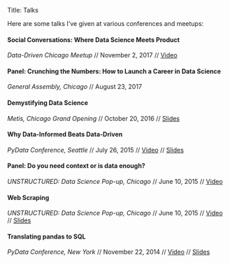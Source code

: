 Title: Talks

Here are some talks I've given at various conferences and meetups:

#### Social Conversations: Where Data Science Meets Product
_Data-Driven Chicago Meetup_ // November 2, 2017 // [Video](https://www.youtube.com/watch?v=psAnR1FxzIk&t=48m13s)

#### Panel: Crunching the Numbers: How to Launch a Career in Data Science
_General Assembly, Chicago_ // August 23, 2017

#### Demystifying Data Science
_Metis, Chicago Grand Opening_ // October 20, 2016 // [Slides](https://github.com/gjreda/talks/tree/master/metis2016chi)

#### Why Data-Informed Beats Data-Driven
_PyData Conference, Seattle_ // July 26, 2015 // [Video](https://youtu.be/yHo3B3BbppM) // [Slides](https://github.com/gjreda/pydata2015sea)

#### Panel: Do you need context or is data enough?
_UNSTRUCTURED: Data Science Pop-up, Chicago_ // June 10, 2015 // [Video](https://youtu.be/jqESE8roAfE)

#### Web Scraping
_UNSTRUCTURED: Data Science Pop-up, Chicago_ // June 10, 2015 // [Video](https://youtu.be/L5CA9SKzwrc) // [Slides](https://github.com/gjreda/datapopup2015chi)

#### Translating pandas to SQL
_PyData Conference, New York_ // November 22, 2014 // [Video](https://youtu.be/1uVWjdAbgBg) // [Slides](http://reda.io/sql2pandas)
